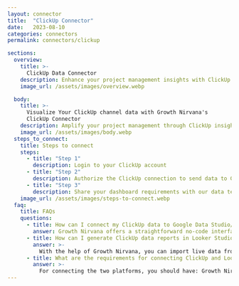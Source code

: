 ```yaml
---
layout: connector
title:  "ClickUp Connector"
date:   2023-08-10
categories: connectors
permalink: connectors/clickup

sections:
  overview:
    title: >-
      ClickUp Data Connector
    description: Enhance your project management insights with ClickUp integration. Seamlessly merge task and project data from ClickUp with Looker Studio's analytical capabilities, unlocking insights that shape project strategies, team collaboration, and operational excellence.
    image_url: /assets/images/overview.webp

  body:
    title: >-
      Visualize Your ClickUp channel data with Growth Nirvana's
      ClickUp Connector
    description: Amplify your project management through ClickUp insights integrated into Looker Studio.
    image_url: /assets/images/body.webp
  steps_to_connect:
    title: Steps to connect
    steps:
      - title: "Step 1"
        description: Login to your ClickUp account
      - title: "Step 2"
        description: Authorize the ClickUp connection to send data to Growth Nirvana
      - title: "Step 3"
        description: Share your dashboard requirements with our data team. We will build the report for you.
    image_url: /assets/images/steps-to-connect.webp
  faq:
    title: FAQs
    questions:
      - title: How can I connect my ClickUp data to Google Data Studio/Looker Studio?
        answer: Growth Nirvana offers a straightforward no-code interface to connect to ClickUp data sources.
      - title: How can I generate ClickUp data reports in Looker Studio?
        answer: >-
          With the help of Growth Nirvana, you can import live data from ClickUp into Looker Studio. These data can be viewed in charts, tables, and dashboards to generate branded reports that can be shared instantly.
      - title: What are the requirements for connecting ClickUp and Looker Studio?
        answer: >-
          For connecting the two platforms, you should have: Growth Nirvana Account and ClickUp Ads Account
---
```

